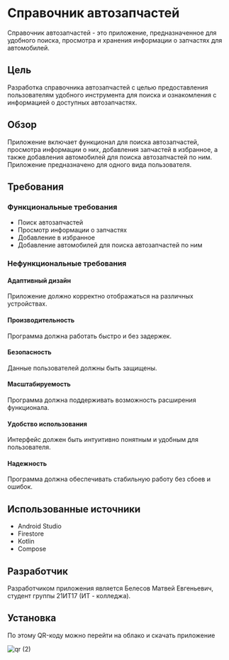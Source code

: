 # Справочник автозапчастей
Справочник автозапчастей - это приложение, предназначенное для удобного поиска, просмотра и хранения информации о запчастях для автомобилей.

## Цель
Разработка справочника автозапчастей с целью предоставления пользователям удобного инструмента для поиска и ознакомления с информацией о доступных автозапчастях.

## Обзор
Приложение включает функционал для поиска автозапчастей, просмотра информации о них, добавления запчастей в избранное, а также добавления автомобилей для поиска автозапчастей по ним. Приложение предназначено для одного вида пользователя.

## Требования
### Функциональные требования
* Поиск автозапчастей
* Просмотр информации о запчастях
* Добавление в избранное
* Добавление автомобилей для поиска автозапчастей по ним

### Нефункциональные требования
#### Адаптивный дизайн
Приложение должно корректно отображаться на различных устройствах.

#### Производительность
Программа должна работать быстро и без задержек.

#### Безопасность
Данные пользователей должны быть защищены.

#### Масштабируемость
Программа должна поддерживать возможность расширения функционала.

#### Удобство использования
Интерфейс должен быть интуитивно понятным и удобным для пользователя.

#### Надежность
Программа должна обеспечивать стабильную работу без сбоев и ошибок.

## Использованные источники
* Android Studio
* Firestore
* Kotlin
* Compose

## Разработчик
Разработчиком приложения является Белесов Матвей Евгеньевич, студент группы 21ИТ17 (ИТ - колледжа).

## Установка
По этому QR-коду можно перейти на облако и скачать приложение

![qr (2)](https://github.com/GRANDIKY/AutoParts_Catalog/assets/86950355/0c22faf5-3401-4bb5-b2fb-0b2aa03ad8f5)

